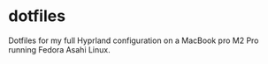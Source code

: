 # dotfiles
Dotfiles for my full Hyprland configuration on a MacBook pro M2 Pro running Fedora Asahi Linux.

